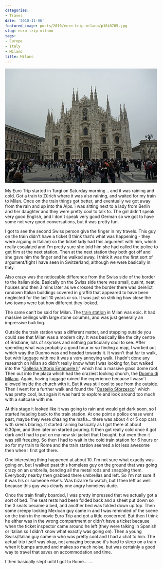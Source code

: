 ```yaml
---
categories:
- Travel
date: '2010-11-06'
featured_image: posts/2010/euro-trip-milano/p1040765.jpg
slug: euro-trip-milano
tags:
- Europe
- Italy
- Milano
title: Milano
---
```


![Milan](p1040765.jpg)

My Euro Trip started in Turgi on Saturday morning... and it was raining and cold. Got a train to Zürich where it was also raining, and waited for my train to Milan.
Once on the train things got better, and eventually we got away from the rain and up into the Alps. I was sitting next to a lady from Berlin and her daughter and they were pretty cool to talk to. The girl didn't speak very good English, and I don't speak very good German so we got to have some not very good conversations, but it was pretty fun.

I got to see the second Swiss person give the finger in my travels. This guy on the train didn't have a ticket (I think that's what was happening - they were arguing in Italian) so the ticket lady had this argument with him, which really escalated and I'm pretty sure she told him she had called the police to get him at the next station. Then at the next station they both got off and she gave him the finger and he walked away. I think it was the first sort of argument/fight I have seen in Switzerland, although we were basically in Italy.

Also crazy was the noticeable difference from the Swiss side of the border to the Italian side. Basically on the Swiss side there was small, quaint, neat houses and then 3 mins later as we crossed the border there was derelict rundown Italian buildings covered in graffiti that appeared to have been neglected for the last 10 years or so. It was just so striking how close the two towns were but how different they looked.

The same can't be said for Milan. The [train station](http://en.wikipedia.org/wiki/Milano_Centrale_railway_station) in Milan was epic. It had massive ceilings with large stone columns, and was just generally an impressive building.

Outside the train station was a different matter, and stepping outside you could see that Milan was a modern city. It was basically like the city centre of Brisbane, lots of skyrises and nothing particularly cool to see. After spending what was probably a good hour or so finding a map, I worked out which way the Duomo was and headed towards it. It wasn't that far to walk, but with luggage with me it was a very annoying walk. I hadn't done any research on Milan so didn't really know what I was looking for, but walked into the "[Galleria Vittorio Emanuele II](http://en.wikipedia.org/wiki/Galleria_Vittorio_Emanuele_II)" which had a massive glass dome roof. Then out into the plaza which had the craziest looking church, the [Duomo di Milano](http://en.wikipedia.org/wiki/Milan_Cathedral). Again, having luggage ruined the experience because I wasn't allowed inside the church with it. But it was still cool to see from the outside. Then I went for a further walk and found the "[Castello Sforzesco](http://en.wikipedia.org/wiki/Castello_Sforzesco)" which was pretty cool, but again it was hard to explore and look around too much with a suitcase with me.

At this stage it looked like it was going to rain and would get dark soon, so I started heading back to the train station. At one point a police chase went past, maybe they were chasing the mafia... there was about 4 or 5 cop cars with sirens blaring. It started raining basically as I got there at about 6.30pm, and then later on started pouring. It then got really cold once it got dark and I had to put on my new ski jacket that I bought, but even then it was still freezing. So then I had to wait in the cold train station for 6 hours or so for my train to Rome and the train station seemed a lot less awesome then when I first got there.

One interesting thing happened at about 10. I'm not sure what exactly was going on, but I walked past this homeless guy on the ground that was going crazy on an umbrella, bending all the metal rods and snapping them. Everybody nearby then grabbed there umbrellas and left. So I'm not sure if it was his or someone else's. Was bizarre to watch, but I then left as well because this guy was clearly one angry homeless dude.

Once the train finally boarded, I was pretty impressed that we actually got a sort of bed. The seat rests had been folded back and a sheet put down so the 3 seats became a bed, and another bed was folded down up top. Then some creepy looking Mexican guy came in and I was reminded of the scene on the train in the movie Euro Trip and got a little concerned. But then I think he either was in the wrong compartment or didn't have a ticket because when the ticket inspector came around he left (they were talking in Spanish or Italian so I didn't know what exactly was going on). Then a young Swiss/Italian guy came in who was pretty cool and I had a chat to him. The actual trip itself was okay, not amazing because it's hard to sleep on a train when it bumps around and makes so much noise, but was certainly a good way to travel that saves on accommodation and time.

I then basically slept until I got to Rome........